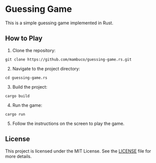 # Guessing Game

This is a simple guessing game implemented in Rust.

## How to Play

1. Clone the repository:
  ```
  git clone https://github.com/mambuco/guessing-game.rs.git
  ```

2. Navigate to the project directory:
  ```
  cd guessing-game.rs
  ```

3. Build the project:
  ```
  cargo build
  ```

4. Run the game:
  ```
  cargo run
  ```

5. Follow the instructions on the screen to play the game.

## License

This project is licensed under the MIT License. See the [LICENSE](LICENSE) file for more details.
